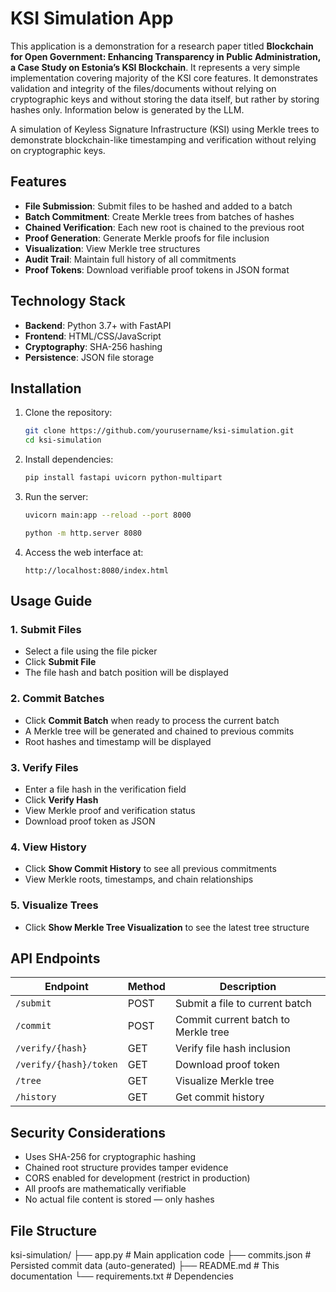 # KSI Simulation App

This application is a demonstration for a research paper titled **Blockchain for Open Government: Enhancing Transparency in Public Administration, a Case Study on Estonia’s KSI Blockchain**. It represents a very simple implementation covering majority of the KSI core features. It demonstrates validation and integrity of the files/documents without relying on cryptographic keys and without storing the data itself, but rather by storing hashes only. Information below is generated by the LLM.

A simulation of Keyless Signature Infrastructure (KSI) using Merkle trees to demonstrate blockchain-like timestamping and verification without relying on cryptographic keys.

## Features

- **File Submission**: Submit files to be hashed and added to a batch
- **Batch Commitment**: Create Merkle trees from batches of hashes
- **Chained Verification**: Each new root is chained to the previous root
- **Proof Generation**: Generate Merkle proofs for file inclusion
- **Visualization**: View Merkle tree structures
- **Audit Trail**: Maintain full history of all commitments
- **Proof Tokens**: Download verifiable proof tokens in JSON format

## Technology Stack

- **Backend**: Python 3.7+ with FastAPI
- **Frontend**: HTML/CSS/JavaScript
- **Cryptography**: SHA-256 hashing
- **Persistence**: JSON file storage

## Installation

1. Clone the repository:

    ```bash
    git clone https://github.com/yourusername/ksi-simulation.git
    cd ksi-simulation
    ```

2. Install dependencies:

    ```bash
    pip install fastapi uvicorn python-multipart
    ```

3. Run the server:

    ```bash
    uvicorn main:app --reload --port 8000
    ```

    ```bash
    python -m http.server 8080
    ```

4. Access the web interface at:

    ```
    http://localhost:8080/index.html
    ```

## Usage Guide

### 1. Submit Files

- Select a file using the file picker
- Click **Submit File**
- The file hash and batch position will be displayed

### 2. Commit Batches

- Click **Commit Batch** when ready to process the current batch
- A Merkle tree will be generated and chained to previous commits
- Root hashes and timestamp will be displayed

### 3. Verify Files

- Enter a file hash in the verification field
- Click **Verify Hash**
- View Merkle proof and verification status
- Download proof token as JSON

### 4. View History

- Click **Show Commit History** to see all previous commitments
- View Merkle roots, timestamps, and chain relationships

### 5. Visualize Trees

- Click **Show Merkle Tree Visualization** to see the latest tree structure

## API Endpoints

| Endpoint               | Method | Description                   |
|------------------------|--------|-------------------------------|
| `/submit`              | POST   | Submit a file to current batch |
| `/commit`              | POST   | Commit current batch to Merkle tree |
| `/verify/{hash}`       | GET    | Verify file hash inclusion     |
| `/verify/{hash}/token` | GET    | Download proof token           |
| `/tree`                | GET    | Visualize Merkle tree          |
| `/history`             | GET    | Get commit history             |

## Security Considerations

- Uses SHA-256 for cryptographic hashing
- Chained root structure provides tamper evidence
- CORS enabled for development (restrict in production)
- All proofs are mathematically verifiable
- No actual file content is stored — only hashes

## File Structure

ksi-simulation/
├── app.py # Main application code
├── commits.json # Persisted commit data (auto-generated)
├── README.md # This documentation
└── requirements.txt # Dependencies
